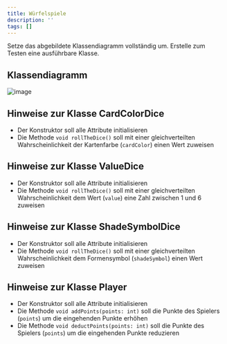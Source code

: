 ```yaml
---
title: Würfelspiele
description: ''
tags: []
---
```


Setze das abgebildete Klassendiagramm vollständig um. Erstelle zum Testen eine ausführbare Klasse.

## Klassendiagramm
![image](https://user-images.githubusercontent.com/47243617/208604609-3ec0a39b-626a-4b9e-92d4-9f400ffd74fb.png)

## Hinweise zur Klasse CardColorDice
- Der Konstruktor soll alle Attribute initialisieren
- Die Methode `void rollTheDice()` soll mit einer gleichverteilten Wahrscheinlichkeit der Kartenfarbe (`cardColor`) einen Wert zuweisen

## Hinweise zur Klasse ValueDice
- Der Konstruktor soll alle Attribute initialisieren
- Die Methode `void rollTheDice()` soll mit einer gleichverteilten Wahrscheinlichkeit dem Wert (`value`) eine Zahl zwischen 1 und 6 zuweisen

## Hinweise zur Klasse ShadeSymbolDice
- Der Konstruktor soll alle Attribute initialisieren
- Die Methode `void rollTheDice()` soll mit einer gleichverteilten Wahrscheinlichkeit dem Formensymbol (`shadeSymbol`) einen Wert zuweisen

## Hinweise zur Klasse Player
- Der Konstruktor soll alle Attribute initialisieren
- Die Methode `void addPoints(points: int)` soll die Punkte des Spielers (`points`) um die eingehenden Punkte erhöhen
- Die Methode `void deductPoints(points: int)` soll die Punkte des Spielers (`points`) um die eingehenden Punkte reduzieren
